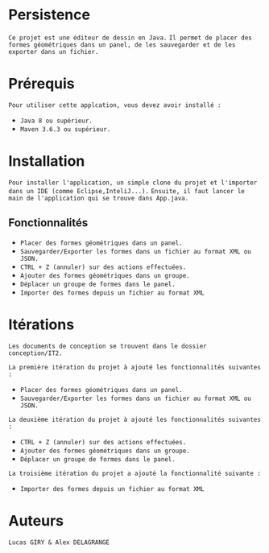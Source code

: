 # Persistence

``Ce projet est une éditeur de dessin en Java.``
``Il permet de placer des formes géométriques dans un panel, de les sauvegarder et de les exporter dans un fichier.``


# Prérequis
``Pour utiliser cette applcation, vous devez avoir installé :``
* ``Java 8 ou supérieur.``
* ``Maven 3.6.3 ou supérieur.``


# Installation
``Pour installer l'application, un simple clone du projet et l'importer dans un IDE (comme Eclipse,InteliJ...).``
``Ensuite, il faut lancer le main de l'application qui se trouve dans App.java.``


## Fonctionnalités
* ``Placer des formes géométriques dans un panel.``
* ``Sauvegarder/Exporter les formes dans un fichier au format XML ou JSON.``
* ``CTRL + Z (annuler) sur des actions effectuées.``
* ``Ajouter des formes géométriques dans un groupe.``
* ``Déplacer un groupe de formes dans le panel.``
* ``Importer des formes depuis un fichier au format XML``


# Itérations
``Les documents de conception se trouvent dans le dossier conception/IT2.``

``La première itération du projet à ajouté les fonctionnalités suivantes :``
* ``Placer des formes géométriques dans un panel.``
* ``Sauvegarder/Exporter les formes dans un fichier au format XML ou JSON.``

``La deuxième itération du projet à ajouté les fonctionnalités suivantes :``
* ``CTRL + Z (annuler) sur des actions effectuées.``
* ``Ajouter des formes géométriques dans un groupe.``
* ``Déplacer un groupe de formes dans le panel.``

``La troisième itération du projet a ajouté la fonctionnalité suivante :``
* ``Importer des formes depuis un fichier au format XML``

# Auteurs
``Lucas GIRY & Alex DELAGRANGE``
